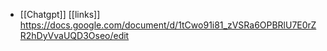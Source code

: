 - [[Chatgpt]] [[links]] https://docs.google.com/document/d/1tCwo91i81_zVSRa6OPBRlU7E0rZR2hDyVvaUQD3Oseo/edit